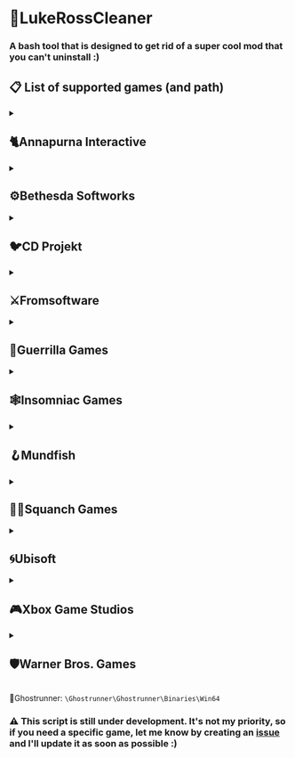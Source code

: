 # 🧼LukeRossCleaner
### A bash tool that is designed to get rid of a super cool mod that you can't uninstall :)

## 📋 List of supported games (and path)
<details>
  <summary><h2>🐈Annapurna Interactive</h2></summary>
  
  - Stray: `\Stray\Hk_project\Binaries\Win64`
</details>

<details>
  <summary><h2>⚙️Bethesda Softworks</h2></summary>
    
  - GhostwireTokyo: `\GhostwireTokyo` 
  - Indiana Jones and the Great Circle: `\Indiana Jones and the Great Circle\Content`
</details>

<details>
  <summary><h2>🐦CD Projekt</h2></summary>
  
  - Cyberpunk 2077: `\Cyberpunk 2077\Cyberpunk 2077\bin\x64`
</details>

<details>
  <summary><h2>⚔Fromsoftware</h2></summary>
  
  - Dark Souls: Remastered: `\DARK SOULS REMASTERED`
  - Elden Ring: `\ELDEN RING`
</details>

<details>
  <summary><h2>🦕Guerrilla Games</h2></summary>
  
  - Horizon Forbidden West: `\Horizon Forbidden West`
  - Horizon Zero Dawn: `\Horizon Zero Dawn`
</details>

<details>
  <summary><h2>🕸️Insomniac Games</h2></summary>
  
  - Marvel's Spider-Man Remastered: `\Spider-man Remastered`
  - Marvel's Spider-Man: Miles Morales: `\Marvel’s Spider-Man - Miles Morales`
</details>

<details>
  <summary><h2>🪝Mundfish</h2></summary>
  
  - Atomic Heart: `\Atomic Heart\AtomicHeart\Binaries\Win64`
</details>

<details>
  <summary><h2>🧑‍🚀Squanch Games</h2></summary>
  
  - High On Life `\High on Life\Oregon\Binaries\Win64`
</details>

<details>
  <summary><h2>🌀Ubisoft</h2></summary>
  
 Avatar: Frontiers of Pandora: `work in progress...`
   ### FarCry:
  - FarCry New Dawn: `work in progress...`
  - FarCry Primal: `\Far Cry - Primal\bin`
  - FarCry 4: `\Far Cry 4`
  - FarCry 5: `\Far Cry 5`
  - FarCry 6: `\Far Cry 6`
 ### Watch Dogs:
  - Watch Dogs: `\Watch_Dogs\bin`
  - Watch Dogs 2: `\Watch_Dogs 2\bin`

Star Wars Outlaws: `\Star Wars Outlaws`
</details>

<details>
  <summary><h2>🎮Xbox Game Studios</h2></summary>
  
  - Grounded: `\Grounded\Maine\Binaries\Win64` 
</details>

<details>
  <summary><h2>🛡️Warner Bros. Games</h2></summary>
  
  - Hogwarts Legacy: `\Hogwarts Legacy\Phoenix\Binaries\Win64`
</details>

🤺Ghostrunner: `\Ghostrunner\Ghostrunner\Binaries\Win64`



### ⚠️ This script is still under development. It's not my priority, so if you need a specific game, let me know by creating an [issue](https://github.com/Yelodress/LukeRossCleaner/issues) and I'll update it as soon as possible :)
